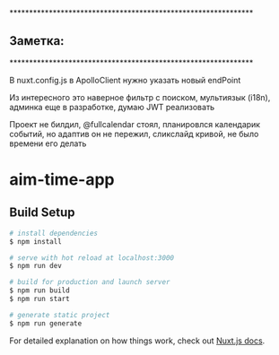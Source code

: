 <p>**************************************************************</p>
<h2><b>Заметка:</b></h2>
<p>**************************************************************</p>

<p>В nuxt.config.js в ApolloClient нужно указать новый endPoint</p>
<p>Из интересного это наверное фильтр с поиском, мультиязык (i18n), админка еще в разработке, думаю JWT реализовать</p>
<p>Проект не билдил, @fullcalendar стоял, планировлся календарик событий, но адаптив он не пережил, сликслайд кривой, не было времени его делать</p>


# aim-time-app

## Build Setup

```bash
# install dependencies
$ npm install

# serve with hot reload at localhost:3000
$ npm run dev

# build for production and launch server
$ npm run build
$ npm run start

# generate static project
$ npm run generate
```

For detailed explanation on how things work, check out [Nuxt.js docs](https://nuxtjs.org).
